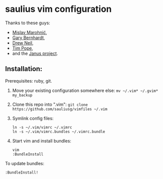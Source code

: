 saulius vim configuration
=========================

Thanks to these guys:

* [Mislav Marohnić](http://mislav.uniqpath.com),
* [Gary Bernhardt](http://destroyallsoftware.com),
* [Drew Neil](http://vimcasts.org),
* [Tim Pope](http://tbaggery.com),
* and the [Janus project](https://github.com/carlhuda/janus).

## Installation:

Prerequisites: ruby, git.

1. Move your existing configuration somewhere else:
   `mv ~/.vim* ~/.gvim* my_backup`
2. Clone this repo into ".vim":
   `git clone https://github.com/sauliusg/vimfiles ~/.vim`
3. Symlink config files:

    ````
    ln -s ~/.vim/vimrc ~/.vimrc
    ln -s ~/.vim/vimrc.bundles ~/.vimrc.bundle
    ````

4. Start vim and install bundles:

    ````
    vim
    :BundleInstall
    ````

To update bundles:

````
:BundleInstall!
````
